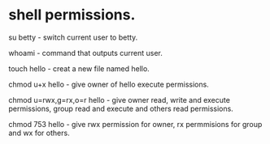 # shell permissions.
su betty - switch current user to betty.

whoami - command that outputs current user.

touch hello - creat a new file named hello.

chmod u+x hello - give owner of hello execute permissions.

chmod u=rwx,g=rx,o=r hello - give owner read, write and execute permissions, group read and execute and others read permissions.

chmod 753 hello - give rwx permission for owner, rx permmisions for group and wx for others.

